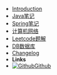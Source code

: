 - [Introduction](introduction)
- [Java笔记](java_index)
- [Spring笔记](themes)
- [计算机网络](customization)
- [Leetcode题解](options)
- [DB数据库](markdown)
- [Changelog](changelog)
- **Links**
- [![Github](https://icongram.jgog.in/simple/github.svg?color=808080&size=16)Github](https://github.com/YeSei)